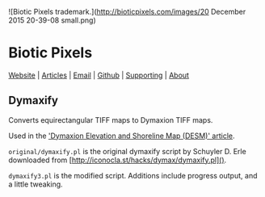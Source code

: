 <!-- Date: 25 December 2015 08:21:44 -->

![Biotic Pixels trademark.](http://bioticpixels.com/images/20 December 2015 20-39-08 small.png)

# Biotic Pixels

[Website](http://bioticpixels.com/ "bioticpixels.com/articles") | [Articles](http://bioticpixels.com/articles "bioticpixels.com/articles") | [Email](mailto:bioticpixel@gmail.com "bioticpixel@gmail.com") | [Github](https://github.com/BioticPixels "github.com/BioticPixels") | [Supporting](http://bioticpixels.com/supporting "bioticpixels.com/supporting") | [About](http://bioticpixels.com/articles/about "bioticpixels.com/articles/about")

## Dymaxify

Converts equirectangular TIFF maps to Dymaxion TIFF maps.

Used in the ['Dymaxion Elevation and Shoreline Map (DESM)' article](http://bioticpixels.com/articles/dymaxion "Dymaxion Elevation and Shoreline Map (DESM)").

`original/dymaxify.pl` is the original dymaxify script by Schuyler D. Erle downloaded from [http://iconocla.st/hacks/dymax/dymaxify.pl]().

`dymaxify3.pl` is the modified script. Additions include progress output, and a little tweaking.
